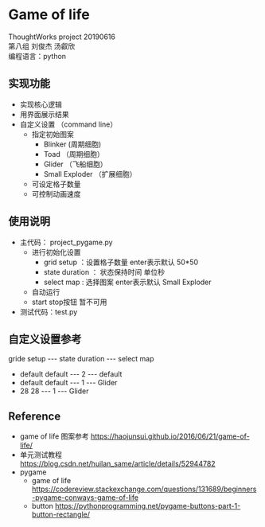 # Game of life
ThoughtWorks project 20190616   
第八组 刘俊杰 汤叡欣  
编程语言：python

## 实现功能
- 实现核心逻辑
- 用界面展示结果 
- 自定义设置 （command line）
    - 指定初始图案
        - Blinker (周期细胞)
        - Toad （周期细胞）
        - Glider （飞船细胞）
        - Small Exploder （扩展细胞）
    - 可设定格子数量
    - 可控制动画速度

## 使用说明
- 主代码： project_pygame.py
    - 进行初始化设置
        - grid setup ：设置格子数量 enter表示默认 50*50
        - state duration ： 状态保持时间 单位秒 
        - select map : 选择图案 enter表示默认 Small Exploder
    - 自动运行
    - start stop按钮 暂不可用
- 测试代码：test.py

## 自定义设置参考
gride setup --- state duration --- select map
- default default --- 2 --- default
- default default --- 1 --- Glider
- 28 28 --- 1 --- Glider

## Reference

- game of life 图案参考 https://haojunsui.github.io/2016/06/21/game-of-life/
- 单元测试教程 https://blog.csdn.net/huilan_same/article/details/52944782
- pygame 
    - game of life https://codereview.stackexchange.com/questions/131689/beginners-pygame-conways-game-of-life 
    - button https://pythonprogramming.net/pygame-buttons-part-1-button-rectangle/